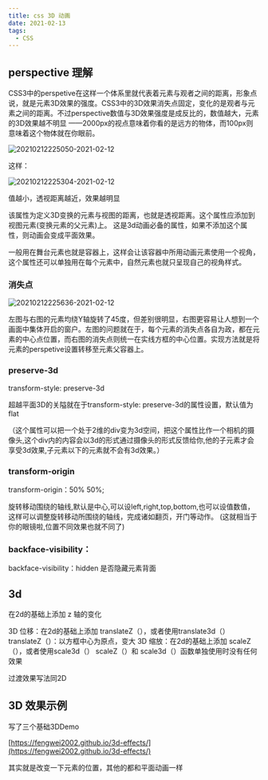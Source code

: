 ```yaml
---
title: css 3D 动画
date: 2021-02-13
tags:
  - CSS
---
```


## perspective 理解

CSS3中的perspetive在这样一个体系里就代表着元素与观者之间的距离，形象点说，就是元素3D效果的强度。CSS3中的3D效果消失点固定，变化的是观者与元素之间的距离。不过perspective数值与3D效果强度是成反比的，数值越大，元素的3D效果越不明显
——2000px的视点意味着你看的是远方的物体，而100px则意味着这个物体就在你眼前。

![20210212225050-2021-02-12](https://raw.githubusercontent.com/fengwei2002/Pictures_02/master/img/20210212225050-2021-02-12.png)

这样：

![20210212225304-2021-02-12](https://raw.githubusercontent.com/fengwei2002/Pictures_02/master/img/20210212225304-2021-02-12.png)

值越小，透视距离越近，效果越明显

该属性为定义3D变换的元素与视图的距离，也就是透视距离。这个属性应添加到视图元素(变换元素的父元素)上。
这是3d动画必备的属性，如果不添加这个属性，则动画会变成平面效果。

一般用在舞台元素也就是容器上，这样会让该容器中所用动画元素使用一个视角，这个属性还可以单独用在每个元素中，自然元素也就只呈现自己的视角样式。

### 消失点

![20210212225636-2021-02-12](https://raw.githubusercontent.com/fengwei2002/Pictures_02/master/img/20210212225636-2021-02-12.png)

左图与右图的元素均绕Y轴旋转了45度，但差别很明显，右图更容易让人想到一个画面中集体开启的窗户。左图的问题就在于，每个元素的消失点各自为政，都在元素的中心点位置，而右图的消失点则统一在实线方框的中心位置。实现方法就是将元素的perspetive设置转移至元素父容器上。

### preserve-3d

transform-style: preserve-3d

超越平面3D的关隘就在于transform-style: preserve-3d的属性设置，默认值为flat

（这个属性可以把一个处于2维的div变为3d空间，把这个属性比作一个相机的摄像头,这个div内的内容会以3d的形式通过摄像头的形式反馈给你,他的子元素才会享受3d效果,子元素以下的元素就不会有3d效果。）


### transform-origin

transform-origin：50% 50%;

旋转移动围绕的轴线,默认是中心,可以设left,right,top,bottom,也可以设值数值，这样可以调整旋转移动所围绕的轴线，完成诸如翻页，开门等动作。
(这就相当于你的眼镜啦,位置不同效果也就不同了)

### backface-visibility：

backface-visibility：hidden 是否隐藏元素背面

## 3d

在2d的基础上添加 z 轴的变化

3D 位移：在2d的基础上添加 translateZ（），或者使用translate3d（） translateZ（）：以方框中心为原点，变大
3D 缩放：在2d的基础上添加 scaleZ（），或者使用scale3d（） scaleZ（）和 scale3d（）函数单独使用时没有任何效果

过渡效果写法同2D

## 3D 效果示例

写了三个基础3DDemo

[https://fengwei2002.github.io/3d-effects/](https://fengwei2002.github.io/3d-effects/)

其实就是改变一下元素的位置，其他的都和平面动画一样